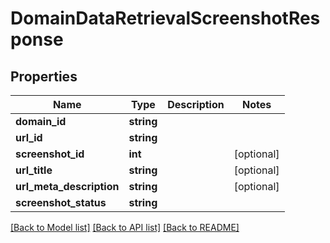 # DomainDataRetrievalScreenshotResponse

## Properties
Name | Type | Description | Notes
------------ | ------------- | ------------- | -------------
**domain_id** | **string** |  | 
**url_id** | **string** |  | 
**screenshot_id** | **int** |  | [optional] 
**url_title** | **string** |  | [optional] 
**url_meta_description** | **string** |  | [optional] 
**screenshot_status** | **string** |  | 

[[Back to Model list]](../../README.md#documentation-for-models) [[Back to API list]](../../README.md#documentation-for-api-endpoints) [[Back to README]](../../README.md)

